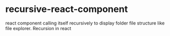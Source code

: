 # recursive-react-component
react component calling itself recursively to display folder file structure like file explorer. Recursion in react
